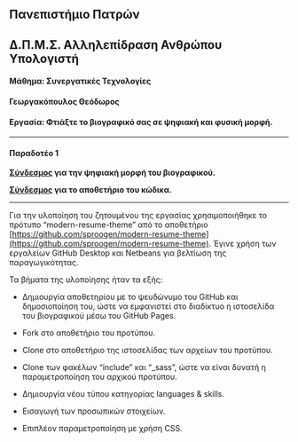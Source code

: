 ## Πανεπιστήμιο Πατρών

## Δ.Π.Μ.Σ. Αλληλεπίδραση Ανθρώπου Υπολογιστή

#### Μάθημα: Συνεργατικές Τεχνολογίες

#### Γεωργακόπουλος Θεόδωρος

#### Εργασία: Φτιάξτε το βιογραφικό σας σε ψηφιακή και φυσική μορφή.
------

#### Παραδοτέο 1

**[Σύνδεσμος](https://tgeorgako.github.io/) για την ψηφιακή μορφή του βιογραφικού.**

**[Σύνδεσμος](https://github.com/tgeorgako/tgeorgako.github.io) για το αποθετήριο του κώδικα.**

------

Για την υλοποίηση του ζητουμένου της εργασίας χρησιμοποιήθηκε το πρότυπο “modern-resume-theme” από το αποθετήριο [https://github.com/sproogen/modern-resume-theme](https://github.com/sproogen/modern-resume-theme). Έγινε χρήση των εργαλείων GitHub  Desktop  και Netbeans  για βελτίωση της παραγωγικότητας.

Τα βήματα της υλοποίησης ήταν τα εξής:

 - Δημιουργία αποθετηρίου με το ψευδώνυμο του GitHub  και δημοσιοποίηση του, ώστε να εμφανιστεί στο διαδίκτυο η ιστοσελίδα του βιογραφικού μέσω του GitHub  Pages.  
   
 - Fork  στο αποθετήριο του προτύπου.  

 - Clone  στο αποθετήριο της ιστοσελίδας των αρχείων του προτύπου.  

 - Clone  των φακέλων “include” και “_sass”, ώστε να είναι δυνατή η
   παραμετροποίηση του αρχικού προτύπου.  

 - Δημιουργία νέου τύπου κατηγορίας languages & skills.
          
 - Εισαγωγή των προσωπικών στοιχείων.         

 - Επιπλέον παραμετροποίηση με χρήση CSS.
